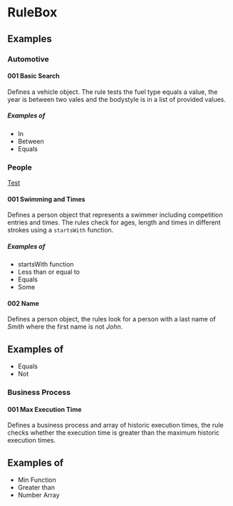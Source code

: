 # RuleBox

## Examples

### Automotive

#### 001 Basic Search
Defines a vehicle object. The rule tests the fuel type equals a value, the year is between two vales and the bodystyle is in a list of provided values.

##### Examples of
- In
- Between
- Equals

### People

[Test](examples/people/001_swimming_times.md)
#### 001 Swimming and Times
Defines a person object that represents a swimmer including competition entries and times. The rules check for ages, length and times in different strokes using a `startsWith` function.

##### Examples of
- startsWith function
- Less than or equal to
- Equals
- Some

#### 002 Name
Defines a person object, the rules look for a person with a last name of *Smith* where the first name is not *John*.

## Examples of
- Equals
- Not

### Business Process

#### 001 Max Execution Time
Defines a business process and array of historic execution times, the rule checks whether the execution time is greater than the maximum historic execution times.

## Examples of
- Min Function
- Greater than
- Number Array